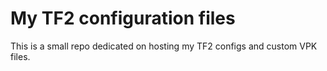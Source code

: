 # My TF2 configuration files
This is a small repo dedicated on hosting my TF2 configs and custom VPK files.
